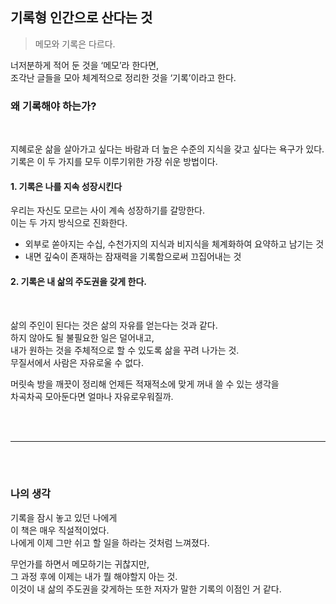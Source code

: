 

## 기록형 인간으로 산다는 것
> 메모와 기록은 다르다.

너저분하게 적어 둔 것을 ‘메모’라 한다면,<br>
조각난 글들을 모아 체계적으로 정리한 것을 ‘기록’이라고 한다.<br>


### 왜 기록해야 하는가?
<br>

지혜로운 삶을 살아가고 싶다는 바람과 더 높은 수준의 지식을 갖고 싶다는 욕구가 있다.<br>
기록은 이 두 가지를 모두 이루기위한 가장 쉬운 방법이다.<br>

#### 1. 기록은 나를 지속 성장시킨다
우리는 자신도 모르는 사이 계속 성장하기를 갈망한다.<br>
이는 두 가지 방식으로 진화한다.<br>
- 외부로 쏟아지는 수십, 수천가지의 지식과 비지식을 체계화하여 요약하고 남기는 것
- 내면 깊숙이 존재하는 잠재력을 기록함으로써 끄집어내는 것

#### 2.  기록은 내 삶의 주도권을 갖게 한다.
<br>

삶의 주인이 된다는 것은 삶의 자유를 얻는다는 것과 같다.<br>
하지 않아도 될 불필요한 일은 덜어내고,<br>
내가 원하는 것을 주체적으로 할 수 있도록 삶을 꾸려 나가는 것.<br>
무질서에서 사람은 자유로울 수 없다.<br>

머릿속 방을 깨끗이 정리해 언제든 적재적소에 맞게 꺼내 쓸 수 있는 생각을<br>
차곡차곡 모아둔다면 얼마나 자유로우워질까.<br>



<br>
<br>

___

<br>
<br>

### 나의 생각

기록을 잠시 놓고 있던 나에게<br>
이 책은 매우 직설적이었다.<br>
나에게 이제 그만 쉬고 할 일을 하라는 것처럼 느껴졌다.<br>

무언가를 하면서 메모하기는 귀찮지만,<br>
그 과정 후에 이제는 내가 뭘 해야할지 아는 것.<br>
이것이 내 삶의 주도권을 갖게하는 또한 저자가 말한 기록의 이점인 거 같다.<br>

